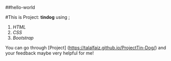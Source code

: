 ##hello-world

#This is Project: **tindog** using ;

1. *HTML*
2. *CSS*
3. *Bootstrap*

You can go through [Project] (https://talalfaiz.github.io/ProjectTin-Dog/) and your feedback maybe very helpful for me!
